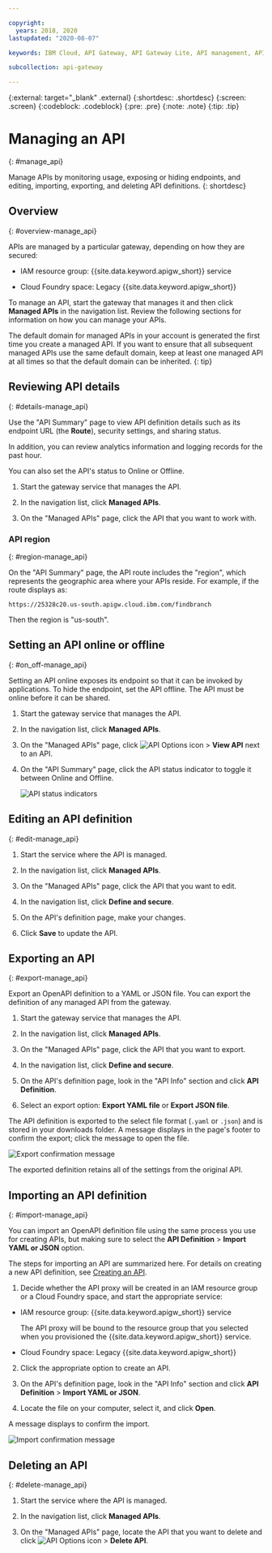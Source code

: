 ```yaml
---

copyright:
  years: 2018, 2020
lastupdated: "2020-08-07"

keywords: IBM Cloud, API Gateway, API Gateway Lite, API management, API, manage, gateway, summary, status, definition, online, offline, expose, hide, delete, edit, import, export

subcollection: api-gateway

---
```



{:external: target="_blank" .external} 
{:shortdesc: .shortdesc}
{:screen: .screen}
{:codeblock: .codeblock}
{:pre: .pre}
{:note: .note}
{:tip: .tip}

# Managing an API
{: #manage_api}

Manage APIs by monitoring usage, exposing or hiding endpoints, and editing, importing, exporting, and deleting API definitions.
{: shortdesc}


## Overview
{: #overview-manage_api}

APIs are managed by a particular gateway, depending on how they are secured:

  - IAM resource group: {{site.data.keyword.apigw_short}} service
   
  - Cloud Foundry space: Legacy {{site.data.keyword.apigw_short}}

To manage an API, start the gateway that manages it and then click **Managed APIs** in the navigation list. Review the following sections for information on how you can manage your APIs. 

The default domain for managed APIs in your account is generated the first time you create a managed API. If you want to ensure that all subsequent managed APIs use the same default domain, keep at least one managed API at all times so that the default domain can be inherited.
{: tip}


## Reviewing API details
{: #details-manage_api}

Use the "API Summary" page to view API definition details such as its endpoint URL (the **Route**), security settings, and sharing status. 

In addition, you can review analytics information and logging records for the past hour.

You can also set the API's status to Online or Offline.

1. Start the gateway service that manages the API.

2. In the navigation list, click **Managed APIs**.

3. On the "Managed APIs" page, click the API that you want to work with.

### API region
{: #region-manage_api}

On the "API Summary" page, the API route includes the "region", which represents the geographic area where your APIs reside. For example, if the route displays as:

```
https://25328c20.us-south.apigw.cloud.ibm.com/findbranch
```

Then the region is "us-south". 


## Setting an API online or offline
{: #on_off-manage_api}

Setting an API online exposes its endpoint so that it can be invoked by applications. To hide the endpoint, set the API offline. The API must be online before it can be shared.

1. Start the gateway service that manages the API.

2. In the navigation list, click **Managed APIs**.

3. On the "Managed APIs" page, click ![API Options icon](images/icon_api_options.png "API Options icon") > **View API** next to an API.

4. On the "API Summary" page, click the API status indicator to toggle it between Online and Offline.

   ![API status indicators](images/icon_api_status_both.png "API status indicators")


## Editing an API definition
{: #edit-manage_api}

1. Start the service where the API is managed.

2. In the navigation list, click **Managed APIs**.

3. On the "Managed APIs" page, click the API that you want to edit.

4. In the navigation list, click **Define and secure**.

4. On the API's definition page, make your changes.

5. Click **Save** to update the API.


## Exporting an API
{: #export-manage_api}

Export an OpenAPI definition to a YAML or JSON file. You can export the definition of any managed API from the gateway.

1. Start the gateway service that manages the API.

2. In the navigation list, click **Managed APIs**.

3. On the "Managed APIs" page, click the API that you want to export.

4. In the navigation list, click **Define and secure**.

5. On the API's definition page, look in the "API Info" section and click  **API Definition**.

6. Select an export option: **Export YAML file** or **Export JSON file**.

The API definition is exported to the select file format (`.yaml` or `.json`) and is stored in your downloads folder. A message displays in the page's footer to confirm the export; click the message to open the file.

![Export confirmation message](images/msg_export_conf.png "Export confirmation message")

The exported definition retains all of the settings from the original API.


## Importing an API definition
{: #import-manage_api}

You can import an OpenAPI definition file using the same process you use for creating APIs, but making sure to select the **API Definition** > **Import YAML or JSON** option. 

The steps for importing an API are summarized here. For details on creating a new API definition, see [Creating an API](/docs/api-gateway?topic=api-gateway-create_api).

1. Decide whether the API proxy will be created in an IAM resource group or a Cloud Foundry space, and start the appropriate service:

  - IAM resource group: {{site.data.keyword.apigw_short}} service
  
    The API proxy will be bound to the resource group that you selected when you provisioned the {{site.data.keyword.apigw_short}} service.
  
  - Cloud Foundry space: Legacy {{site.data.keyword.apigw_short}}

2. Click the appropriate option to create an API.

3. On the API's definition page, look in the "API Info" section and click  **API Definition** > **Import YAML or JSON**.

4. Locate the file on your computer, select it, and click **Open**.
  
A message displays to confirm the import.
  
![Import confirmation message](images/msg_import_conf.png "Import confirmation message")


## Deleting an API
{: #delete-manage_api}

1. Start the service where the API is managed.

2. In the navigation list, click **Managed APIs**.

3. On the "Managed APIs" page, locate the API that you want to delete and click ![API Options icon](images/icon_api_options.png "API Options icon") > **Delete API**.
